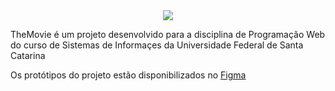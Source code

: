 <div align="center">
  <img src="https://user-images.githubusercontent.com/60243631/154071799-2dc8d36b-7240-4d7c-a9fa-8a5352d26667.png"/>
</div>

TheMovie é um projeto desenvolvido para a disciplina de Programação Web do curso de Sistemas de Informaçes da Universidade Federal de Santa Catarina

Os protótipos do projeto estão disponibilizados no [Figma](https://www.figma.com/file/EKMKafYODouLTZ8BQKZfKj/The-Movie?node-id=20%3A2)
